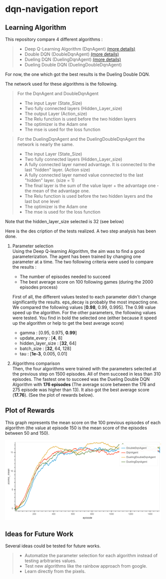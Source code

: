 # dqn-navigation report  

## Learning Algorithm

This repository compare 4 different algorithms :
> - Deep Q-Learning Algorithm (DqnAgent) [(more details)](https://storage.googleapis.com/deepmind-media/dqn/DQNNaturePaper.pdf)
> - Double DQN (DoubleDqnAgent) [(more details)](https://arxiv.org/abs/1509.06461)
> - Dueling DQN (DuelingDqnAgent) [(more details)](https://arxiv.org/abs/1511.06581)
> - Dueling Double DQN (DuelingDoubleDqnAgent)

For now, the one which got the best results is the Dueling Double DQN.

The network used for these algorithms is the following.  
> For the DqnAgent and DoubleDqnAgent
> - The input Layer (State_Size)
> - Two fully connected layers (Hidden_Layer_size)
> - The output Layer (Action_size)
> - The Relu function is used before the two hidden layers
> - The optimizer is the Adam one
> - The mse is used for the loss function   

> For the DuelingDqnAgent and the DuelingDoubleDqnAgent the network is nearly the same.
> - The input Layer (State_Size)
> - Two fully connected layers (Hidden_Layer_size)
> - A fully connected layer named advantage. It is connected to the last "hidden" layer. (Action size)
> - A fully connected layer named value connected to the last "hidden" layer. (size = 1)
> - The final layer is the sum of the value layer + the advantage one - the mean of the advantage one.
> - The Relu function is used before the two hidden layers and the last but one level
> - The optimizer is the Adam one
> - The mse is used for the loss function 

Note that the hidden_layer_size selected is 32 (see below)

Here is the des cription of the tests realized. A two step analysis has been done.

1. Parameter selection  
Using the Deep Q-learning Algorithm, the aim was to find a good parameterization. The agent has been trained by changing one parameter at a time. The two following criteria were used to compare the results :  
    - The number of episodes needed to succeed
	- The best average score on 100 following games (during the 2000 episodes process)

	First of all, the different values tested to each parameter didn't change significantly the results. eps_decay is probably the most impacting one. We compared the following values [**0.98**, 0.99, 0.995]. The 0.98 value speed up the algorithm.
	For the other parameters, the following values were tested. You find in bold the selected one (either because it speed up the algorithm or help to get the best average score)
	- gamma : [0.95, 0.975, **0.99**]
	- update_every : [**4**, 8]
	- hidden_layer_size : [**32**, 64]
	- batch_size : [**32**, 64, 128]
	- tau : [**1e-3**, 0.005, 0.01]

2. Algorithms comparison  
Then, the four algorithms were trained with the parameters selected at the previous step on 1500 episodes. All of them succeed in less than 310 episodes. The fastest one to succeed was the Dueling Double DQN Algorithm with **176 episodes** (The average score between the 176 and 275 episode was higher than 13). It also got the best average score (**17.76**). (See the plot of rewards below).

## Plot of Rewards
This graph represents the mean score on the 100 previous episodes of each algorithm (the value at episode 150 is the mean score of the episodes between 50 and 150). 

![PlotRewards](PlotAverageScores.PNG)

## Ideas for Future Work
Several ideas could be tested for future works.
> - Automatize the parameter selection for each algorithm instead of testing arbitraries values.
> - Test new algorithms like the rainbow approach from google.
> - Learn directly from the pixels.